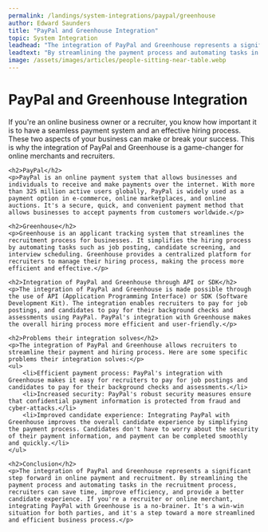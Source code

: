```yaml
---
permalink: /landings/system-integrations/paypal/greenhouse
author: Edward Saunders
title: "PayPal and Greenhouse Integration"
topic: System Integration
leadhead: "The integration of PayPal and Greenhouse represents a significant step forward in online payment and recruitment"
leadtext: "By streamlining the payment process and automating tasks in the recruitment process, recruiters can save time, improve efficiency, and provide a better candidate experience. If you're a recruiter or online merchant, integrating PayPal with Greenhouse is a no-brainer. It's a win-win situation for both parties, and it's a step toward a more streamlined and efficient business process."
image: /assets/images/articles/people-sitting-near-table.webp
---
```

<div class="arttext">	<h1>PayPal and Greenhouse Integration</h1>
	<p>If you're an online business owner or a recruiter, you know how important it is to have a seamless payment system and an effective hiring process. These two aspects of your business can make or break your success. This is why the integration of PayPal and Greenhouse is a game-changer for online merchants and recruiters.</p>

	<h2>PayPal</h2>
	<p>PayPal is an online payment system that allows businesses and individuals to receive and make payments over the internet. With more than 325 million active users globally, PayPal is widely used as a payment option in e-commerce, online marketplaces, and online auctions. It's a secure, quick, and convenient payment method that allows businesses to accept payments from customers worldwide.</p>

	<h2>Greenhouse</h2>
	<p>Greenhouse is an applicant tracking system that streamlines the recruitment process for businesses. It simplifies the hiring process by automating tasks such as job posting, candidate screening, and interview scheduling. Greenhouse provides a centralized platform for recruiters to manage their hiring process, making the process more efficient and effective.</p>

	<h2>Integration of PayPal and Greenhouse through API or SDK</h2>
	<p>The integration of PayPal and Greenhouse is made possible through the use of API (Application Programming Interface) or SDK (Software Development Kit). The integration enables recruiters to pay for job postings, and candidates to pay for their background checks and assessments using PayPal. PayPal's integration with Greenhouse makes the overall hiring process more efficient and user-friendly.</p>

	<h2>Problems their integration solves</h2>
	<p>The integration of PayPal and Greenhouse allows recruiters to streamline their payment and hiring process. Here are some specific problems their integration solves:</p>
	<ul>
		<li>Efficient payment process: PayPal's integration with Greenhouse makes it easy for recruiters to pay for job postings and candidates to pay for their background checks and assessments.</li>
		<li>Increased security: PayPal's robust security measures ensure that confidential payment information is protected from fraud and cyber-attacks.</li>
		<li>Improved candidate experience: Integrating PayPal with Greenhouse improves the overall candidate experience by simplifying the payment process. Candidates don't have to worry about the security of their payment information, and payment can be completed smoothly and quickly.</li>
	</ul>

	<h2>Conclusion</h2>
	<p>The integration of PayPal and Greenhouse represents a significant step forward in online payment and recruitment. By streamlining the payment process and automating tasks in the recruitment process, recruiters can save time, improve efficiency, and provide a better candidate experience. If you're a recruiter or online merchant, integrating PayPal with Greenhouse is a no-brainer. It's a win-win situation for both parties, and it's a step toward a more streamlined and efficient business process.</p>
</div>